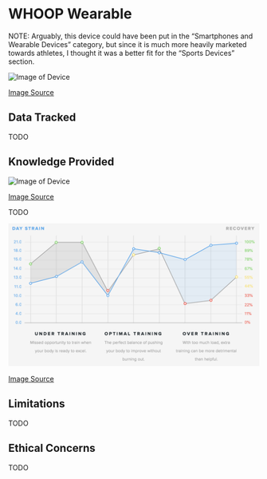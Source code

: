# WHOOP Wearable

NOTE: Arguably, this device could have been put in the “Smartphones and Wearable Devices” category, but since it is much more heavily marketed towards athletes, I thought it was a better fit for the “Sports Devices” section.

![Image of Device](https://vandrico.com/wearables/sites/default/files/styles/large/public/WHOOP.jpg?itok=oQHct7E9)

[Image Source](https://vandrico.com/wearables/sites/default/files/styles/large/public/WHOOP.jpg?itok=oQHct7E9)

## Data Tracked
TODO

## Knowledge Provided
![Image of Device](https://www.xconomy.com/wordpress/wp-content/images/2015/09/Whoop-1100x733.jpg)

[Image Source](https://www.xconomy.com/wordpress/wp-content/images/2015/09/Whoop-1100x733.jpg)

TODO

![Image of Device](WHOOPData.png)

[Image Source](https://www.whoop.com/experience/#analytics)


## Limitations
TODO

## Ethical Concerns
TODO
